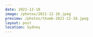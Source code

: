```yaml
---
date: 2021-12-18
image: /photos/2021-12-18.jpeg
preview: /photos/thumb-2021-12-18.jpeg
layout: post
location: Sydney
---
```



